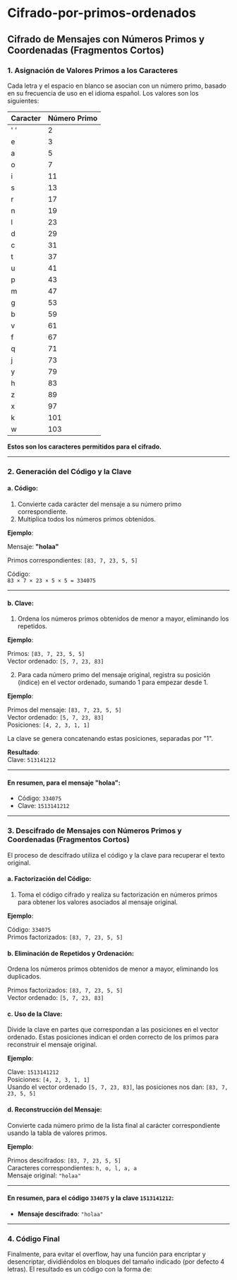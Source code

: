 # Cifrado-por-primos-ordenados

## Cifrado de Mensajes con Números Primos y Coordenadas (Fragmentos Cortos)

### 1. Asignación de Valores Primos a los Caracteres

Cada letra y el espacio en blanco se asocian con un número primo, basado en su frecuencia de uso en el idioma español. Los valores son los siguientes:

| Caracter | Número Primo |
|----------|--------------|
| ' '      | 2            |
| e        | 3            |
| a        | 5            |
| o        | 7            |
| i        | 11           |
| s        | 13           |
| r        | 17           |
| n        | 19           |
| l        | 23           |
| d        | 29           |
| c        | 31           |
| t        | 37           |
| u        | 41           |
| p        | 43           |
| m        | 47           |
| g        | 53           |
| b        | 59           |
| v        | 61           |
| f        | 67           |
| q        | 71           |
| j        | 73           |
| y        | 79           |
| h        | 83           |
| z        | 89           |
| x        | 97           |
| k        | 101          |
| w        | 103          |

**Estos son los caracteres permitidos para el cifrado.**

---

### 2. Generación del Código y la Clave

#### a. **Código:**

1. Convierte cada carácter del mensaje a su número primo correspondiente.
2. Multiplica todos los números primos obtenidos.

**Ejemplo**:

Mensaje: **"holaa"**

Primos correspondientes: `[83, 7, 23, 5, 5]`

Código:  
`83 × 7 × 23 × 5 × 5 = 334075`

---

#### b. **Clave:**

1. Ordena los números primos obtenidos de menor a mayor, eliminando los repetidos.
   
**Ejemplo**:

Primos: `[83, 7, 23, 5, 5]`  
Vector ordenado: `[5, 7, 23, 83]`

2. Para cada número primo del mensaje original, registra su posición (índice) en el vector ordenado, sumando 1 para empezar desde 1.

**Ejemplo**:

Primos del mensaje: `[83, 7, 23, 5, 5]`  
Vector ordenado: `[5, 7, 23, 83]`  
Posiciones: `[4, 2, 3, 1, 1]`

La clave se genera concatenando estas posiciones, separadas por "1".

**Resultado**:  
Clave: `513141212`

---

#### En resumen, para el mensaje **"holaa"**:

- Código: `334075`
- Clave: `1513141212`

---

### 3. Descifrado de Mensajes con Números Primos y Coordenadas (Fragmentos Cortos)

El proceso de descifrado utiliza el código y la clave para recuperar el texto original.

#### a. **Factorización del Código:**

1. Toma el código cifrado y realiza su factorización en números primos para obtener los valores asociados al mensaje original.

**Ejemplo**:

Código: `334075`  
Primos factorizados: `[83, 7, 23, 5, 5]`

#### b. **Eliminación de Repetidos y Ordenación:**

Ordena los números primos obtenidos de menor a mayor, eliminando los duplicados.

Primos factorizados: `[83, 7, 23, 5, 5]`  
Vector ordenado: `[5, 7, 23, 83]`

#### c. **Uso de la Clave:**

Divide la clave en partes que correspondan a las posiciones en el vector ordenado. Estas posiciones indican el orden correcto de los primos para reconstruir el mensaje original.

**Ejemplo**:

Clave: `1513141212`  
Posiciones: `[4, 2, 3, 1, 1]`  
Usando el vector ordenado `[5, 7, 23, 83]`, las posiciones nos dan: `[83, 7, 23, 5, 5]`

#### d. **Reconstrucción del Mensaje:**

Convierte cada número primo de la lista final al carácter correspondiente usando la tabla de valores primos.

**Ejemplo**:

Primos descifrados: `[83, 7, 23, 5, 5]`  
Caracteres correspondientes: `h, o, l, a, a`  
Mensaje original: `"holaa"`

---

#### En resumen, para el código `334075` y la clave `1513141212`:

- **Mensaje descifrado**: `"holaa"`

---

### 4. Código Final

Finalmente, para evitar el overflow, hay una función para encriptar y desencriptar, dividiéndolos en bloques del tamaño indicado (por defecto 4 letras). El resultado es un código con la forma de:


